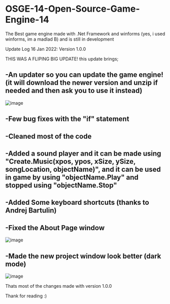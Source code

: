 # OSGE-14-Open-Source-Game-Engine-14
The Best game engine made with .Net Framework and winforms (yes, i used winforms, im a madlad B) and is still in development

Update Log 16 Jan 2022: Version 1.0.0

THIS WAS A FLIPING BIG UPDATE! this update brings;

-An updater so you can update the game engine! (it will download the newer version and unzip if needed and then ask you to use it instead)
-
![image](https://user-images.githubusercontent.com/62794814/149649301-b85bd400-6c58-4af8-bdfc-d8a2c5eb0cf8.png)

-Few bug fixes with the "if" statement
-
-Cleaned most of the code
-
-Added a sound player and it can be made using "Create.Music(xpos, ypos, xSize, ySize, songLocation, objectName)", and it can be used in game by using "objectName.Play" and stopped using "objectName.Stop"
-
-Added Some keyboard shortcuts (thanks to Andrej Bartulin)
-
-Fixed the About Page window
-
![image](https://user-images.githubusercontent.com/62794814/149649272-5d0a2a3f-560c-4868-9346-d27a85f04f3a.png)

-Made the new project window look better (dark mode)
-
![image](https://user-images.githubusercontent.com/62794814/149649225-cb9adc96-2f9e-4629-9dc0-27d21c6aebd4.png)
 
 Thats most of the changes made with version 1.0.0
 
 Thank for reading :)
